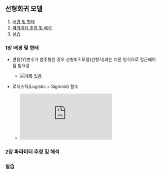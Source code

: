 ## 선형회귀 모델
1. [배경 및 형태](#1장-배경-및-형태)   
2. [파라미터 추정 및 해석](#2장-파라미터-추정-및-해석)   
3. [실습](#실습)   

### 1장 배경 및 형태
- 반응(Y)변수가 범주형인 경우 선형회귀모델(선형식)과는 다른 방식으로 접근해야 될 필요성
  - ![제목 없음](https://user-images.githubusercontent.com/43491168/109424264-58143f80-7a26-11eb-86a5-e6c06a89d560.png)

- 로지스틱(Logistic = Sigmoid) 함수
  - ![로지스틱 수식](https://latex.codecogs.com/gif.latex?f%28x%29%20%3D%20%5Cfrac%7B1%7D%7B1%20&plus;%20e%5E%7B-%28%5Cbeta%20_%7B0%7D&plus;%5Cbeta%20_%7B1%7Dx%29%7D%7D)   

### 2장 파라미터 추정 및 해석

### 실습

